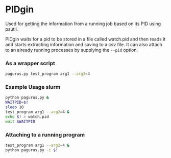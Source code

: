 # PIDgin

Used for getting the information from a running job based on its PID using psutil.

PIDgin waits for a pid to be stored in a file called watch.pid and then reads it and starts extracting information and saving to a csv file. It can also attach to an already running processes by supplying the `--pid` option.

### As a wrapper script
```bash
pagurus.py test_program arg1 --arg2=4
```

### Example Usage slurm

```bash
python pagurus.py &
WAITPID=$!
sleep 10
test_program arg1 --arg2=4 &
echo $! > watch.pid
wait $WAITPID
```

### Attaching to a running program

```bash
test_program arg1 --arg2=4 &
python pagurus.py -i $!
```


